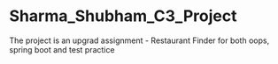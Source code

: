 # Sharma_Shubham_C3_Project
The project is an upgrad assignment - Restaurant Finder for both oops, spring boot and test practice
